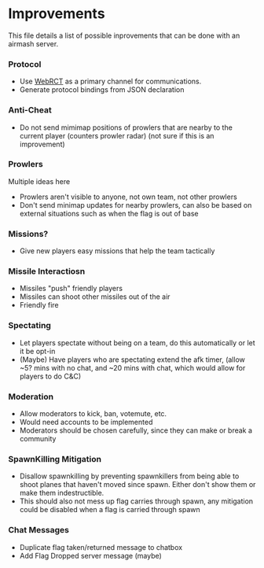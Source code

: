 
# Improvements

This file details a list of possible inprovements
that can be done with an airmash server.

### Protocol

- Use [WebRCT](https://webrtc.org/) as a primary 
  channel for communications.
- Generate protocol bindings from JSON declaration

### Anti-Cheat

- Do not send mimimap positions of prowlers that
are nearby to the current player (counters prowler
radar) (not sure if this is an improvement)

### Prowlers
Multiple ideas here
- Prowlers aren't visible to anyone, not own team,
  not other prowlers
- Don't send minimap updates for nearby prowlers,
  can also be based on external situations such
	as when the flag is out of base

### Missions?
- Give new players easy missions that help the
  team tactically
	
### Missile Interactiosn
- Missiles "push" friendly players
- Missiles can shoot other missiles out of the air
- Friendly fire

### Spectating
- Let players spectate without being on a team,
  do this automatically or let it be opt-in
- (Maybe) Have players who are spectating extend
  the afk timer, (allow ~5? mins with no chat,
  and ~20 mins with chat, which would allow for
  players to do C&C)

### Moderation
- Allow moderators to kick, ban, votemute, etc.
- Would need accounts to be implemented
- Moderators should be chosen carefully, since they
  can make or break a community

### SpawnKilling Mitigation
- Disallow spawnkilling by preventing spawnkillers
  from being able to shoot planes that haven't
  moved since spawn. Either don't show them
  or make them indestructible.
- This should also not mess up flag carries through
  spawn, any mitigation could be disabled when a 
  flag is carried through spawn

### Chat Messages
- Duplicate flag taken/returned message to chatbox
- Add Flag Dropped server message (maybe)

